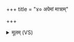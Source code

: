 +++
title = "४० अपेमां मात्राम्"

+++
<details><summary>मूलम् (VS)</summary>

अपे॒मां मात्रां॑मिमीमहे॒ यथाप॑रं॒ न मासा॑तै। श॒ते श॒रत्सु॑ नो पु॒रा ॥
</details>